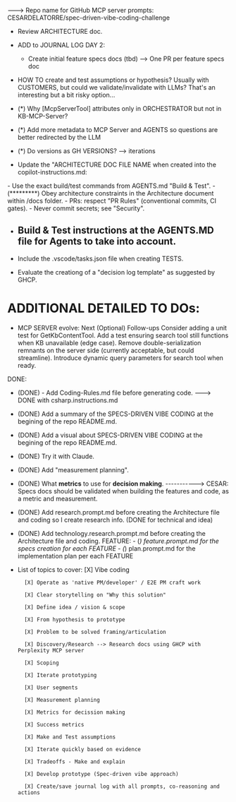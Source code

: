

---> Repo name for GitHub MCP server prompts: CESARDELATORRE/spec-driven-vibe-coding-challenge





- Review ARCHITECTURE doc.

- ADD to JOURNAL LOG DAY 2:
    - Create initial feature specs docs (tbd)
        --> One PR per feature specs doc

- HOW TO create and test assumptions or hypothesis?
        Usually with CUSTOMERS, but could we validate/invalidate with LLMs? That's an interesting but a bit risky option...

- (*) Why [McpServerTool] attributes only in ORCHESTRATOR but not in KB-MCP-Server?


- (*) Add more metadata to MCP Server and AGENTS so questions are better redirected by the LLM

- (*) Do versions as GH VERSIONS? --> iterations



- Update the "ARCHITECTURE DOC FILE NAME when created into the copilot-instructions.md:
<key must-follow items>
        - Use the exact build/test commands from AGENTS.md "Build & Test".
        - (*********) Obey architecture constraints in the Architecture document within /docs folder.
        - PRs: respect "PR Rules" (conventional commits, CI gates).
        - Never commit secrets; see "Security".
</key>

- ## Build & Test instructions at the AGENTS.MD file for Agents to take into account.

- Include the .vscode/tasks.json file when creating TESTS.

- Evaluate the creationg of a "decision log template" as suggested by GHCP.



ADDITIONAL DETAILED TO DOs:
===========================


- MCP SERVER evolve:
Next (Optional) Follow-ups
Consider adding a unit test for GetKbContentTool.
Add a test ensuring search tool still functions when KB unavailable (edge case).
Remove double-serialization remnants on the server side (currently acceptable, but could streamline).
Introduce dynamic query parameters for search tool when ready.


DONE:

- (DONE) - Add Coding-Rules.md file before generating code.
        ---> DONE with csharp.instructions.md
- (DONE) Add a summary of the SPECS-DRIVEN VIBE CODING at the begining of the repo README.md.
- (DONE) Add a visual about SPECS-DRIVEN VIBE CODING at the begining of the repo README.md.
- (DONE) Try it with Claude.
- (DONE) Add "measurement planning".
- (DONE) What **metrics** to use for **decision making**.
-----------> CESAR: Specs docs should be validated when building the features and code, as a metric and measurement.
- (DONE) Add research.prompt.md before creating the Architecture file and coding so I create research info. (DONE for technical and idea)
- (DONE) Add technology.research.prompt.md before creating the Architecture file and coding.
FEATURE:
        - (*) feature.prompt.md for the specs creation for each FEATURE
        - (*) plan.prompt.md for the implementation plan per each FEATURE




- List of topics to cover:
        [X] Vibe coding
        
        [X] Operate as 'native PM/developer' / E2E PM craft work
        
        [X] Clear storytelling on "Why this solution"
        
        [X] Define idea / vision & scope
        
        [X] From hypothesis to prototype
        
        [X] Problem to be solved framing/articulation
        
        [X] Discovery/Research --> Research docs using GHCP with Perplexity MCP server
        
        [X] Scoping
        
        [X] Iterate prototyping
        
        [X] User segments
        
        [X] Measurement planning
        
        [X] Metrics for decission making 
        
        [X] Success metrics
        
        [X] Make and Test assumptions
       
        [X] Iterate quickly based on evidence
        
        [X] Tradeoffs - Make and explain
        
        [X] Develop prototype (Spec-driven vibe approach)
        
        [X] Create/save journal log with all prompts, co-reasoning and actions